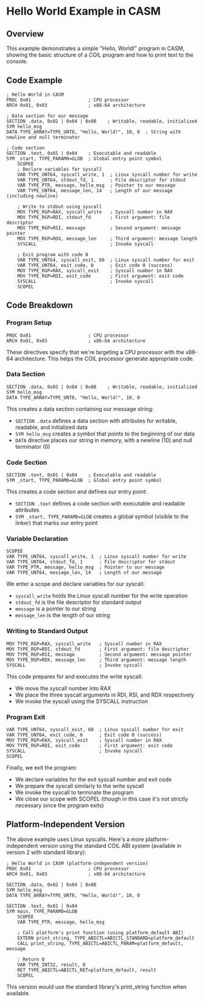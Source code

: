 # Hello World Example in CASM

## Overview

This example demonstrates a simple "Hello, World!" program in CASM, showing the basic structure of a COIL program and how to print text to the console.

## Code Example

```
; Hello World in CASM
PROC 0x01                     ; CPU processor
ARCH 0x01, 0x03               ; x86-64 architecture

; Data section for our message
SECTION .data, 0x02 | 0x04 | 0x08    ; Writable, readable, initialized
SYM hello_msg
DATA TYPE_ARRAY=TYPE_UNT8, "Hello, World!", 10, 0  ; String with newline and null terminator

; Code section
SECTION .text, 0x01 | 0x04    ; Executable and readable
SYM _start, TYPE_PARAM0=GLOB  ; Global entry point symbol
    SCOPEE
    ; Declare variables for syscall
    VAR TYPE_UNT64, syscall_write, 1  ; Linux syscall number for write
    VAR TYPE_UNT64, stdout_fd, 1      ; File descriptor for stdout
    VAR TYPE_PTR, message, hello_msg  ; Pointer to our message
    VAR TYPE_UNT64, message_len, 14   ; Length of our message (including newline)
    
    ; Write to stdout using syscall
    MOV TYPE_RGP=RAX, syscall_write   ; Syscall number in RAX
    MOV TYPE_RGP=RDI, stdout_fd       ; First argument: file descriptor
    MOV TYPE_RGP=RSI, message         ; Second argument: message pointer
    MOV TYPE_RGP=RDX, message_len     ; Third argument: message length
    SYSCALL                           ; Invoke syscall
    
    ; Exit program with code 0
    VAR TYPE_UNT64, syscall_exit, 60  ; Linux syscall number for exit
    VAR TYPE_UNT64, exit_code, 0      ; Exit code 0 (success)
    MOV TYPE_RGP=RAX, syscall_exit    ; Syscall number in RAX
    MOV TYPE_RGP=RDI, exit_code       ; First argument: exit code
    SYSCALL                           ; Invoke syscall
    SCOPEL
```

## Code Breakdown

### Program Setup

```
PROC 0x01                     ; CPU processor
ARCH 0x01, 0x03               ; x86-64 architecture
```

These directives specify that we're targeting a CPU processor with the x86-64 architecture. This helps the COIL processor generate appropriate code.

### Data Section

```
SECTION .data, 0x02 | 0x04 | 0x08    ; Writable, readable, initialized
SYM hello_msg
DATA TYPE_ARRAY=TYPE_UNT8, "Hello, World!", 10, 0
```

This creates a data section containing our message string:
- `SECTION .data` defines a data section with attributes for writable, readable, and initialized data
- `SYM hello_msg` creates a symbol that points to the beginning of our data
- `DATA` directive places our string in memory, with a newline (10) and null terminator (0)

### Code Section

```
SECTION .text, 0x01 | 0x04    ; Executable and readable
SYM _start, TYPE_PARAM0=GLOB  ; Global entry point symbol
```

This creates a code section and defines our entry point:
- `SECTION .text` defines a code section with executable and readable attributes
- `SYM _start, TYPE_PARAM0=GLOB` creates a global symbol (visible to the linker) that marks our entry point

### Variable Declaration

```
SCOPEE
VAR TYPE_UNT64, syscall_write, 1  ; Linux syscall number for write
VAR TYPE_UNT64, stdout_fd, 1      ; File descriptor for stdout
VAR TYPE_PTR, message, hello_msg  ; Pointer to our message
VAR TYPE_UNT64, message_len, 14   ; Length of our message
```

We enter a scope and declare variables for our syscall:
- `syscall_write` holds the Linux syscall number for the write operation
- `stdout_fd` is the file descriptor for standard output
- `message` is a pointer to our string
- `message_len` is the length of our string

### Writing to Standard Output

```
MOV TYPE_RGP=RAX, syscall_write   ; Syscall number in RAX
MOV TYPE_RGP=RDI, stdout_fd       ; First argument: file descriptor
MOV TYPE_RGP=RSI, message         ; Second argument: message pointer
MOV TYPE_RGP=RDX, message_len     ; Third argument: message length
SYSCALL                           ; Invoke syscall
```

This code prepares for and executes the write syscall:
- We move the syscall number into RAX
- We place the three syscall arguments in RDI, RSI, and RDX respectively
- We invoke the syscall using the SYSCALL instruction

### Program Exit

```
VAR TYPE_UNT64, syscall_exit, 60  ; Linux syscall number for exit
VAR TYPE_UNT64, exit_code, 0      ; Exit code 0 (success)
MOV TYPE_RGP=RAX, syscall_exit    ; Syscall number in RAX
MOV TYPE_RGP=RDI, exit_code       ; First argument: exit code
SYSCALL                           ; Invoke syscall
SCOPEL
```

Finally, we exit the program:
- We declare variables for the exit syscall number and exit code
- We prepare the syscall similarly to the write syscall
- We invoke the syscall to terminate the program
- We close our scope with SCOPEL (though in this case it's not strictly necessary since the program exits)

## Platform-Independent Version

The above example uses Linux syscalls. Here's a more platform-independent version using the standard COIL ABI system (available in version 2 with standard library):

```
; Hello World in CASM (platform-independent version)
PROC 0x01                     ; CPU processor
ARCH 0x01, 0x03               ; x86-64 architecture

SECTION .data, 0x02 | 0x04 | 0x08
SYM hello_msg
DATA TYPE_ARRAY=TYPE_UNT8, "Hello, World!", 10, 0

SECTION .text, 0x01 | 0x04
SYM main, TYPE_PARAM0=GLOB
    SCOPEE
    VAR TYPE_PTR, message, hello_msg

    ; Call platform's print function (using platform_default ABI)
    EXTERN print_string, TYPE_ABICTL=ABICTL_STANDARD=platform_default
    CALL print_string, TYPE_ABICTL=ABICTL_PARAM=platform_default, message
    
    ; Return 0
    VAR TYPE_INT32, result, 0
    RET TYPE_ABICTL=ABICTL_RET=platform_default, result
    SCOPEL
```

This version would use the standard library's print_string function when available.